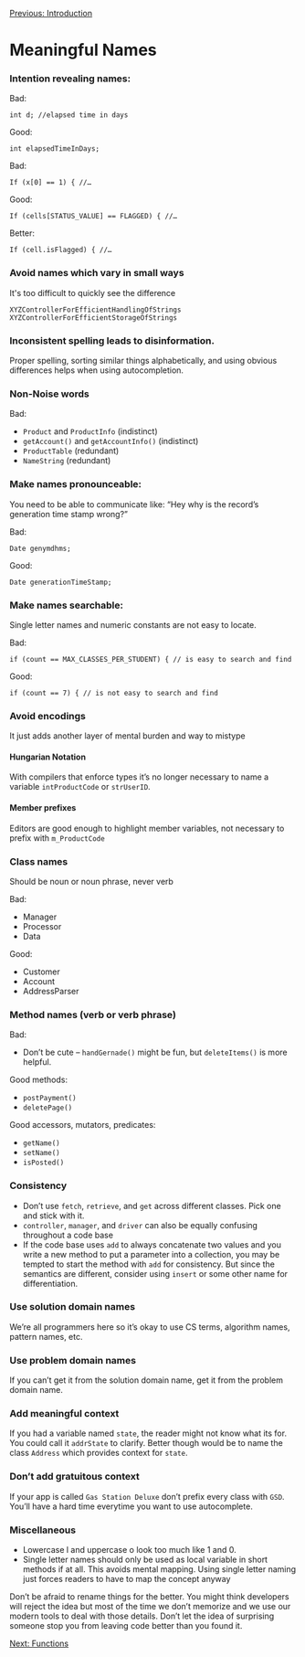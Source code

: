 [Previous: Introduction](index.md)

# Meaningful Names

### Intention revealing names:

Bad:

    int d; //elapsed time in days

Good:

    int elapsedTimeInDays;


Bad:

    If (x[0] == 1) { //…
  
Good:

    If (cells[STATUS_VALUE] == FLAGGED) { //…
  
Better:

    If (cell.isFlagged) { //…


### Avoid names which vary in small ways

It's too difficult to quickly see the difference

    XYZControllerForEfficientHandlingOfStrings
    XYZControllerForEfficientStorageOfStrings

### Inconsistent spelling leads to disinformation.  
Proper spelling, sorting similar things alphabetically, and using obvious differences helps when using autocompletion.

### Non-Noise words

Bad:
* `Product` and `ProductInfo` (indistinct)
* `getAccount()` and `getAccountInfo()` (indistinct)
* `ProductTable` (redundant)
* `NameString` (redundant)

### Make names pronounceable:
You need to be able to communicate like: “Hey why is the record’s generation time stamp wrong?”

Bad:

    Date genymdhms;
    
Good:
    
    Date generationTimeStamp;


### Make names searchable:
Single letter names and numeric constants are not easy to locate.  

Bad:
    
    if (count == MAX_CLASSES_PER_STUDENT) { // is easy to search and find
    
Good:

    if (count == 7) { // is not easy to search and find


### Avoid encodings
It just adds another layer of mental burden and way to mistype

#### Hungarian Notation
With compilers that enforce types it’s no longer necessary to name a variable `intProductCode` or `strUserID`.  

#### Member prefixes
Editors are good enough to highlight member variables, not necessary to prefix with `m_ProductCode`


### Class names
Should be noun or noun phrase, never verb

Bad:

* Manager
* Processor
* Data
  
Good:

* Customer
* Account 
* AddressParser

### Method names (verb or verb phrase)

Bad:

* Don’t be cute – `handGernade()` might be fun, but `deleteItems()` is more helpful.

Good methods:

* `postPayment()`
* `deletePage()`
  
Good accessors, mutators, predicates:

* `getName()`
* `setName()`
* `isPosted()`


### Consistency

* Don’t use `fetch`, `retrieve`, and `get` across different classes.  Pick one and stick with it.
*	`controller`, `manager`, and `driver` can also be equally confusing throughout a code base
*	If the code base uses `add` to always concatenate two values and you write a new method to put a parameter into a collection, you may be tempted to start the method with `add` for consistency.  But since the semantics are different, consider using `insert` or some other name for differentiation.

### Use solution domain names
We’re all programmers here so it’s okay to use CS terms, algorithm names, pattern names, etc.  

### Use problem domain names
If you can’t get it from the solution domain name, get it from the problem domain name.

### Add meaningful context
If you had a variable named `state`, the reader might not know what its for. You could call it `addrState` to clarify. Better though would be to name the class `Address` which provides context for `state`.

### Don’t add gratuitous context
If your app is called `Gas Station Deluxe` don’t prefix every class with `GSD`.  You’ll have a hard time everytime you want to use autocomplete.
  
### Miscellaneous 

* Lowercase l and uppercase o look too much like 1 and 0.
* Single letter names should only be used as local variable in short methods if at all.  This avoids mental mapping.  Using single letter naming just forces readers to have to map the concept anyway

Don’t be afraid to rename things for the better.  You might think developers will reject the idea but most of the time we don’t memorize and we use our modern tools to deal with those details.  Don’t let the idea of surprising someone stop you from leaving code better than you found it.


[Next: Functions](functions.md)
